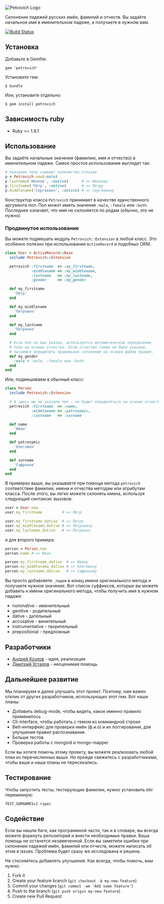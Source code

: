 ![Petrovich Logo](https://raw.github.com/rocsci/petrovich/master/petrovich.png)

Склонение падежей русских имён, фамилий и отчеств. Вы задаёте начальное имя в именительном падеже, а получаете в нужном вам.

[![Build Status](https://secure.travis-ci.org/rocsci/petrovich.png)](http://travis-ci.org/rocsci/petrovich)

## Установка

Добавьте в Gemfile:

    gem 'petrovich'

Установите гем:

    $ bundle

Или, установите отдельно:

    $ gem install petrovich

## Зависимость ruby

 * Ruby >= 1.9.1

## Использование

Вы задаёте начальные значения (фамилию, имя и отчество) в именительном падеже. Самое простое использование выглядит так:

```ruby
# Указание пола снижает количество отказов
p = Petrovich.new(:male)
p.lastname('Иванов', :dative)      # => Иванову
p.firstname('Пётр', :dative)       # => Петру
p.middlename('Сергеевич', :dative) # => Сергеевичу
```

Конструктор класса `Petrovich` принимает в качестве единственного аргумента пол. Пол может иметь значения `:male`, `:female` или `:both`. Последнее означает, что имя не склоняется по родам (обычно, это не нужно).

### Продвинутое использование

Вы можете подмешать модуль `Petrovich::Extension` в любой класс. Это особенно полезно при использовании `ActiveRecord` и подобных ORM.

```ruby
class User < ActiveRecord::Base
  include Petrovich::Extension

  petrovich :firstname  => :my_firstname,
            :middlename => :my_middlename,
            :lastname   => :my_lastname,
            :gender     => :my_gender

  def my_firstname
    'Пётр'
  end

  def my_middlename
    'Петрович'
  end

  def my_lastname
    'Петренко'
  end

  # Если пол не был указан, используется автоматическое определение
  # пола на основе отчества. Если отчество также не было указано,
  # пытаемся определить правильное склонение на основе файла правил.
  def my_gender
    :male # :male, :female или :both
  end
end
```

Или, подмешиваем в обычный класс:

```ruby
class Person
  include Petrovich::Extension

  # А здесь мы не указали пол - он будет определяться на основе отчества
  petrovich :firstname  => :name,
            :middlename => :patronymic,
            :lastname   => :surname

  def name
    'Иван'
  end

  def patronymic
    'Олегович'
  end

  def surname
    'Сафронов'
  end
end
```

В примерах выше, вы указываете при помощи метода `petrovich` соответствие фамилии, имени и отчества методам или атрибутам класса. После этого, вы легко можете склонять имена, используя следующий синтаксис вызовов:

```ruby
user = User.new
user.my_firstname         # => Пётр

user.my_firstname_dative  # => Петру
user.my_middlename_dative # => Петровичу
user.my_lastname_dative   # => Петренко
```

и для второго примера:

```ruby
person = Person.new
person.name # => Иван

person.my_firstname_dative  # => Ивану
person.my_middlename_dative # => Олеговичу
person.my_lastname_dative   # => Сафронову
```

Вы просто добавляете `_падеж` в конец имени оригинального метода и получаете нужное значение. Вот список суффиксов, которые вы можете добавить к имени оригинального метода, чтобы получить имя в нужном падаже:

 * nominative      - именительный
 * genitive        - родительный
 * dative          - дательный
 * accusative      - винительный
 * instrumentative - творительный
 * prepositional   - предложный

## Разработчики

 * [Андрей Козлов](https://github.com/tanraya) - идея, реализация
 * [Дмитрий Усталов](http://eveel.ru) - неоценимая помощь

## Дальнейшее развитие

Мы планируем и далее улучшать этот проект. Поэтому, нам важен отклик от других разработчиков, использующих этот гем. Вот наши планы:

 * Добавить debug-mode, чтобы видеть, какое именно правило применилось
 * Cli-interface, чтобы работать с гемом из коммандной строки
 * Веб-интерфейс для проверки имён (ф.и.о) и их логгирования, для улучшения правил распознавания.
 * Больше тестов
 * Проверка работы с mongoid и mongo-mapper

Если вы хотите помочь этому проекту, вы можете реализовать любой план из перечисленных выше. Но прежде свяжитесь с разработчиками, чтобы ваши и наши планы не пересекались.

## Тестирование

Чтобы запустить тесты, тестирующие фамилии, нужно установить `ENV` переменную:

```
TEST_SURNAMES=1 rspec
```

## Содействие

Если вы нашли баги, как программной части, так и в словаре, вы всегда можете форкнуть репозиторий и внести необходимые правки. Ваша помощь не останется незамеченной. Если вы заметили ошибки при склонении падежей имён, фамилий или отчеств, можете написать об этом в issues. Проблема будет сразу же исследована и решена.

Не стесняйтесь добавлять улучшения. Как всегда, чтобы помочь, вам нужно:

1. Fork it
2. Create your feature branch (`git checkout -b my-new-feature`)
3. Commit your changes (`git commit -am 'Add some feature'`)
4. Push to the branch (`git push origin my-new-feature`)
5. Create new Pull Request
